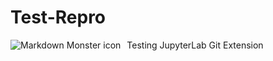 # Test-Repro
Testing JupyterLab Git Extension
<img src="https://www.tng-project.org/static/data/lab_logo_tng.png"
     alt="Markdown Monster icon"
     style="float: left; margin-right: 10px;" />
